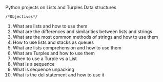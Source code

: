 Python projects on Lists and Turples Data structures

	/*Objectives*/
1. What are lists and how to use them
2. What are the differences and similarities between lists and strings
3. What are the most common methods of strings and how to use them
4. How to use lists and stacks as queues
5. What are lists comprehension and how to use them
6. What are Turples and how to use them
7. When to use a Turple vs a List
8. What is a sequence
9. What is sequence unpacking
10. What is the del statement and how to use it
